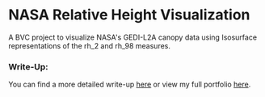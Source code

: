 # NASA Relative Height Visualization

A BVC project to visualize NASA's GEDI-L2A canopy data using Isosurface representations of the rh_2 and rh_98 measures.

### Write-Up:
You can find a more detailed write-up [here](https://github.com/gavin-dhanda/NASA-GeoData-Visualizer/blob/93529dc993585c28f0f44685648f66fee2638fc1/writeup/Write-Up.pdf) or view my full portfolio [here](https://gdhanda-portfolio.vercel.app/projects/nasa).
